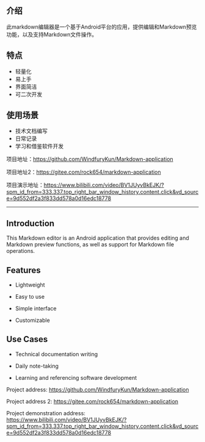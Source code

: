 ## 介绍

此markdown编辑器是一个基于Android平台的应用，提供编辑和Markdown预览功能，以及支持Markdown文件操作。

## 特点

- 轻量化
- 易上手
- 界面简洁
- 可二次开发
  
## 使用场景

- 技术文档编写
- 日常记录
- 学习和借鉴软件开发

项目地址：https://github.com/WindfuryKun/Markdown-application

项目地址2：https://gitee.com/rock654/markdown-application

项目演示地址：https://www.bilibili.com/video/BV1JUyvBkEJK/?spm_id_from=333.337.top_right_bar_window_history.content.click&vd_source=9d552df2a3f833dd578a0d16edc18778

---

## Introduction

This Markdown editor is an Android application that provides editing and Markdown preview functions, as well as support for Markdown file operations.

## Features

- Lightweight
- Easy to use

- Simple interface

- Customizable

## Use Cases

- Technical documentation writing

- Daily note-taking

- Learning and referencing software development

Project address: https://github.com/WindfuryKun/Markdown-application

Project address 2: https://gitee.com/rock654/markdown-application

Project demonstration address: https://www.bilibili.com/video/BV1JUyvBkEJK/?spm_id_from=333.337.top_right_bar_window_history.content.click&vd_source=9d552df2a3f833dd578a0d16edc18778
